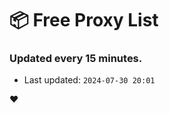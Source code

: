 # :package: Free Proxy List
### Updated every 15 minutes.

- Last updated: `2024-07-30 20:01`

:heart:
